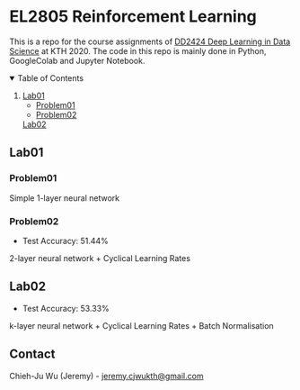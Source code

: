 # EL2805 Reinforcement Learning
This is a repo for the course assignments of [DD2424 Deep Learning in Data Science](https://www.kth.se/student/kurser/kurs/EL2805?l=en) at KTH 2020. The code in this repo is mainly done in Python, GoogleColab and Jupyter Notebook.

<!-- TABLE OF CONTENTS -->
<details open="open">
  <summary>Table of Contents</summary>
  <ol>
    <li>
      <a href="#Lab01">Lab01</a>
      <ul>
        <li><a href="#Problem01">Problem01</a></li>
      </ul>
      <ul>
        <li><a href="#Problem02">Problem02</a></li>
      </ul>
      <a href="#Lab02">Lab02</a>
      

  </ol>
</details>

## Lab01

### Problem01

Simple 1-layer neural network

### Problem02
* Test Accuracy: 51.44%

2-layer neural network + Cyclical Learning Rates

## Lab02
* Test Accuracy: 53.33%

k-layer neural network + Cyclical Learning Rates + Batch Normalisation

<!-- CONTACT -->
## Contact

Chieh-Ju Wu (Jeremy) - jeremy.cjwukth@gmail.com
